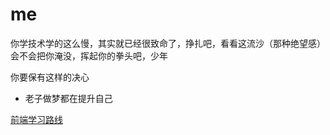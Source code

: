 # me

你学技术学的这么慢，其实就已经很致命了，挣扎吧，看看这流沙（那种绝望感）会不会把你淹没，挥起你的拳头吧，少年

你要保有这样的决心

- 老子做梦都在提升自己

[前端学习路线](https://juejin.cn/post/6844904173859766286)

